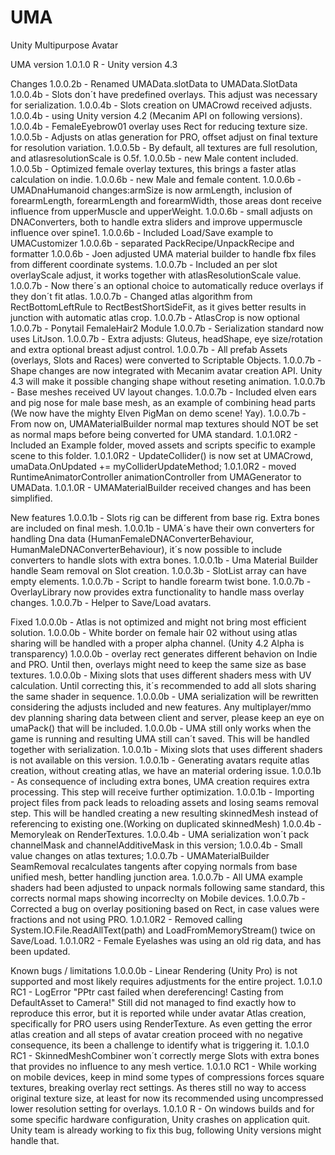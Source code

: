 UMA
===

Unity Multipurpose Avatar


UMA version 1.0.1.0 R - Unity version 4.3

Changes
1.0.0.2b - Renamed UMAData.slotData to UMAData.SlotData
1.0.0.4b - Slots don´t have predefined overlays. This adjust was necessary for serialization.
1.0.0.4b - Slots creation on UMACrowd received adjusts.
1.0.0.4b - using Unity version 4.2 (Mecanim API on following versions).
1.0.0.4b - FemaleEyebrow01 overlay uses Rect for reducing texture size.
1.0.0.5b - Adjusts on atlas generation for PRO, offset adjust on final texture for resolution variation.
1.0.0.5b - By default, all textures are full resolution, and atlasresolutionScale is 0.5f.
1.0.0.5b - new Male content included.
1.0.0.5b - Optimized female overlay textures, this brings a faster atlas calculation on indie.
1.0.0.6b - new Male and female content.
1.0.0.6b - UMADnaHumanoid changes:armSize is now armLength, inclusion of forearmLength, forearmLength and forearmWidth, those areas dont receive influence from upperMuscle and upperWeight.
1.0.0.6b - small adjusts on DNAConverters, both to handle extra sliders and improve uppermuscle influence over spine1.
1.0.0.6b - Included Load/Save example to UMACustomizer
1.0.0.6b - separated PackRecipe/UnpackRecipe and formatter
1.0.0.6b - Joen adjusted UMA material builder to handle fbx files from different coordinate systems.
1.0.0.7b - Included an per slot overlayScale adjust, it works together with atlasResolutionScale value.
1.0.0.7b - Now there´s an optional choice to automatically reduce overlays if they don´t fit atlas.
1.0.0.7b - Changed atlas algorithm from RectBottomLeftRule to RectBestShortSideFit, as it gives better results in junction with automatic atlas crop.
1.0.0.7b - AtlasCrop is now optional
1.0.0.7b - Ponytail FemaleHair2 Module
1.0.0.7b - Serialization standard now uses LitJson.
1.0.0.7b - Extra adjusts: Gluteus, headShape, eye size/rotation and extra optional breast adjust control.
1.0.0.7b - All prefab Assets (overlays, Slots and Races) were converted to Scriptable Objects.
1.0.0.7b - Shape changes are now integrated with Mecanim avatar creation API. Unity 4.3 will make it possible changing shape without reseting animation.
1.0.0.7b - Base meshes received UV layout changes.
1.0.0.7b - Included elven ears and pig nose for male base mesh, as an example of 
combining head parts (We now have the mighty Elven PigMan on demo scene! Yay).
1.0.0.7b - From now on, UMAMaterialBuilder normal map textures should NOT be set as normal maps before being converted for UMA standard.
1.0.1.0R2 - Included an Example folder, moved assets and scripts specific to example scene to this folder.
1.0.1.0R2 - UpdateCollider() is now set at UMACrowd, umaData.OnUpdated += myColliderUpdateMethod;
1.0.1.0R2 - moved RuntimeAnimatorController animationController from UMAGenerator to UMAData.
1.0.1.0R - UMAMaterialBuilder received changes and has been simplified.

New features
1.0.0.1b - Slots rig can be different from base rig. Extra bones are included on final mesh.
1.0.0.1b - UMA´s have their own converters for handling Dna data (HumanFemaleDNAConverterBehaviour, HumanMaleDNAConverterBehaviour), it´s now possible to include converters to handle slots with extra bones.
1.0.0.1b - Uma Material Builder handle Seam removal on Slot creation.
1.0.0.3b - SlotList array can have empty elements. 
1.0.0.7b - Script to handle forearm twist bone.
1.0.0.7b - OverlayLibrary now provides extra functionality to handle mass overlay changes.
1.0.0.7b - Helper to Save/Load avatars.

Fixed
1.0.0.0b - Atlas is not optimized and might not bring most efficient solution.
1.0.0.0b - White border on female hair 02 without using atlas sharing will be handled with a proper alpha channel. (Unity 4.2 Alpha is transparency)
1.0.0.0b - overlay rect generates different behavion on Indie and PRO. Until then, overlays might need to keep the same size as base textures.
1.0.0.0b - Mixing slots that uses different shaders mess with UV calculation. Until correcting this, it´s recommended to add all slots sharing the same shader in sequence.
1.0.0.0b - UMA serialization will be rewritten considering the adjusts included and new features. Any multiplayer/mmo dev planning sharing data between client and server, please keep an eye on umaPack() that will be included.
1.0.0.0b - UMA still only works when the game is running and resulting UMA still can´t saved. This will be handled together with serialization.
1.0.0.1b - Mixing slots that uses different shaders is not available on this version.
1.0.0.1b - Generating avatars requite atlas creation, without creating atlas, we have an material ordering issue.
1.0.0.1b - As consequence of including extra bones, UMA creation requires extra processing. This step will receive further optimization.
1.0.0.1b - Importing project files from pack leads to reloading assets and losing seams removal step. This will be handled creating a new resulting skinnedMesh instead of referencing to existing one.(Working on duplicated skinnedMesh)
1.0.0.4b - Memoryleak on RenderTextures.
1.0.0.4b - UMA serialization won´t pack channelMask and channelAdditiveMask in this version;
1.0.0.4b - Small value changes on atlas textures;
1.0.0.7b - UMAMaterialBuilder SeamRemoval recalculates tangents after copying normals from base unified mesh, better handling junction area.
1.0.0.7b - All UMA example shaders had been adjusted to unpack normals following same standard, this corrects normal maps showing incorreclty on 
Mobile devices.
1.0.0.7b - Corrected a bug on overlay positioning based on Rect, in case values were fractions and not using PRO.
1.0.1.0R2 - Removed calling System.IO.File.ReadAllText(path) and LoadFromMemoryStream() twice on Save/Load.
1.0.1.0R2 - Female Eyelashes was using an old rig data, and has been updated.

Known bugs / limitations 
1.0.0.0b - Linear Rendering (Unity Pro) is not supported and most likely requires adjustments for the entire project.
1.0.1.0 RC1 - LogError "PPtr cast failed when dereferencing! Casting from DefaultAsset to Camera!" Still did not managed to find exactly how to reproduce 
this error, but it is reported while under avatar Atlas creation, specifically for PRO users using RenderTexture. As even getting the error
atlas creation and all steps of avatar creation proceed with no negative consequence, its been a challenge to identify what is triggering it.
1.0.1.0 RC1 - SkinnedMeshCombiner won´t correctly merge Slots with extra bones that provides no influence to any mesh vertice.
1.0.1.0 RC1 - While working on mobile devices, keep in mind some types of compressions forces square textures, breaking overlay rect settings. As theres still no way to 
access original texture size, at least for now its recommended using uncompressed lower resolution setting for overlays.
1.0.1.0 R - On windows builds and for some specific hardware configuration, Unity crashes on application quit. Unity team is 
already working to fix this bug, following Unity versions might handle that.

